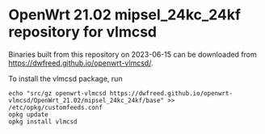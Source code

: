 OpenWrt 21.02 mipsel_24kc_24kf repository for vlmcsd
========

Binaries built from this repository on 2023-06-15 can be downloaded from <https://dwfreed.github.io/openwrt-vlmcsd/>.

To install the vlmcsd package, run

```
echo "src/gz openwrt-vlmcsd https://dwfreed.github.io/openwrt-vlmcsd/OpenWrt_21.02/mipsel_24kc_24kf/base" >> /etc/opkg/customfeeds.conf
opkg update
opkg install vlmcsd
```
